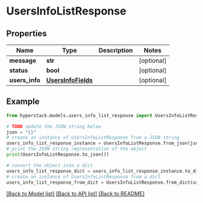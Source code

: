# UsersInfoListResponse


## Properties

Name | Type | Description | Notes
------------ | ------------- | ------------- | -------------
**message** | **str** |  | [optional] 
**status** | **bool** |  | [optional] 
**users_info** | [**UsersInfoFields**](UsersInfoFields.md) |  | [optional] 

## Example

```python
from hyperstack.models.users_info_list_response import UsersInfoListResponse

# TODO update the JSON string below
json = "{}"
# create an instance of UsersInfoListResponse from a JSON string
users_info_list_response_instance = UsersInfoListResponse.from_json(json)
# print the JSON string representation of the object
print(UsersInfoListResponse.to_json())

# convert the object into a dict
users_info_list_response_dict = users_info_list_response_instance.to_dict()
# create an instance of UsersInfoListResponse from a dict
users_info_list_response_from_dict = UsersInfoListResponse.from_dict(users_info_list_response_dict)
```
[[Back to Model list]](../README.md#documentation-for-models) [[Back to API list]](../README.md#documentation-for-api-endpoints) [[Back to README]](../README.md)


